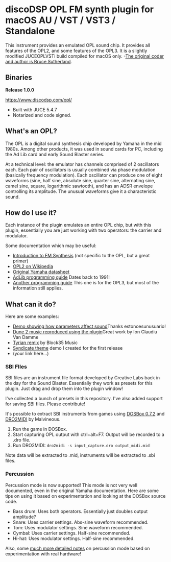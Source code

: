# discoDSP OPL FM synth plugin for macOS AU / VST / VST3 / Standalone #

This instrument provides an emulated OPL sound chip. It provides all features of the OPL2, and some features of the OPL3. It is a slightly modified JUCEOPLVSTi build compiled for macOS only. -[The original coder and author is Bruce Sutherland](http://bsutherland.github.io/JuceOPLVSTi/).

## Binaries ##

**Release 1.0.0**

 https://www.discodsp.com/opl/ 

 - Built with JUCE 5.4.7
 - Notarized and code signed.

## What's an OPL? ##

The OPL is a digital sound synthesis chip developed by Yamaha in the mid 1980s. Among other products, it was used in sound cards for PC, including the Ad Lib card and early Sound Blaster series.

At a technical level: the emulator has channels comprised of 2 oscillators each. Each pair of oscillators is usually combined via phase modulation (basically frequency modulation). Each oscillator can produce one of eight waveforms (sine, half sine, absolute sine, quarter sine, alternating sine, camel sine, square, logarithmic sawtooth), and has an ADSR envelope controlling its amplitude. The unusual waveforms give it a characteristic sound.

## How do I use it? ##

Each instance of the plugin emulates an entire OPL chip, but with this plugin, essentially you are just working with two operators: the carrier and modulator.

Some documentation which may be useful:

- [Introduction to FM Synthesis](https://www.youtube.com/watch?v=ziFv00PegJg) (not specific to the OPL, but a great primer)
- [OPL2 on Wikipedia](http://en.wikipedia.org/wiki/Yamaha_YM3812)
- [Original Yamaha datasheet](http://www.alldatasheet.com/datasheet-pdf/pdf/84281/YAMAHA/YM3812.html)
- [AdLib programming guide](http://www.shipbrook.net/jeff/sb.html) Dates back to 1991!
- [Another programming guide](http://www.ugcs.caltech.edu/~john/computer/opledit/tech/opl3.txt) This one is for the OPL3, but most of the information still applies.

## What can it do? ##

Here are some examples:

- [Demo showing how parameters affect sound](https://www.youtube.com/watch?v=yU0CWQ66Z28)Thanks estonoesunusuario!
- [Dune 2 music reproduced using the plugin](https://www.youtube.com/watch?v=w6Lu0C_vZwQ)Great work by Ion Claudiu Van Damme
- [Tyrian remix](https://www.youtube.com/watch?v=ZGwhKVFMCqM) by Block35 Music
- [Syndicate theme](https://www.youtube.com/watch?v=HI7U5XxTSW0) demo I created for the first release
- (your link here...)

### SBI FIles ###

SBI files are an instrument file format developed by Creative Labs back in the day for the Sound Blaster. Essentially they work as presets for this plugin. Just drag and drop them into the plugin window!

I've collected a bunch of presets in this repository. I've also added support for saving SBI files. Please contribute!

It's possible to extract SBI instruments from games using [DOSBox 0.7.2](https://sourceforge.net/projects/dosbox/files/dosbox/0.72/) and [DRO2MIDI](https://github.com/Malvineous/dro2midi) by Malvineous.

1. Run the game in DOSBox.
2. Start capturing OPL output with ctrl+alt+F7. Output will be recorded to a .dro file.
3. Run DRO2MIDI:
  `dro2midi -s input_capture.dro output_midi.mid`

Note data will be extracted to .mid, instruments will be extracted to .sbi files.

### Percussion ###

Percussion mode is now supported! This mode is not very well documented, even in the original Yamaha documentation. Here are some tips on using it based on experimentation and looking at the DOSBox source code.

- Bass drum: Uses both operators. Essentially just doubles output amplitude?
- Snare: Uses carrier settings. Abs-sine waveform recommended.
- Tom: Uses modulator settings. Sine waveform recommended.
- Cymbal: Uses carrier settings. Half-sine recommended.
- Hi-hat: Uses modulator settings. Half-sine recommended.

Also, some [much more detailed notes](http://midibox.org/forums/topic/18625-opl3-percussion-mode-map/) on percussion mode based on experimentation with real hardware!
